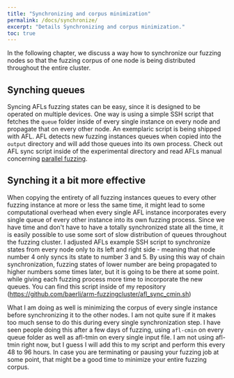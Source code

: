 ```yaml
---
title: "Synchronizing and corpus minimization"
permalink: /docs/synchronize/
excerpt: "Details Synchronizing and corpus minimization."
toc: true
---
```


In the following chapter, we discuss a way how to synchronize our fuzzing nodes so that the fuzzing corpus of one node is being distributed throughout the entire cluster.

## Synching queues

Syncing AFLs fuzzing states can be easy, since it is designed to be operated on multiple devices. One way is using a simple SSH script that fetches the ```queue``` folder inside of every single instance on every node and propagate that on every other node. An exemplaric script is being shipped with AFL. AFL detects new fuzzing instances queues when copied into the ```output``` directory and will add those queues into its own process.
Check out AFL sync script inside of the experimental directory and read AFLs manual concerning [parallel fuzzing](https://github.com/mirrorer/afl/blob/master/docs/parallel_fuzzing.txt).

## Synching it a bit more effective

When copying the entirety of all fuzzing instances queues to every other fuzzing instance at more or less the same time, it might lead to some computational overhead when every single AFL instance incorporates every single queue of every other instance into its own fuzzing process. Since we have time and don't have to have a totally synchronized state all the time, it is easily possible to use some sort of slow distribution of queues throughout the fuzzing cluster. I adjusted AFLs example SSH script to synchronize states from every node only to its left and right side - meaning that node number 4 only syncs its state to number 3 and 5. By using this way of chain synchronization, fuzzing states of lower number are being propagated to higher numbers some times later, but it is going to be there at some point. while giving each fuzzing process more time to incorporate the new queues. You can find this script inside of my repository (https://github.com/baerli/arm-fuzzingcluster/afl_sync_cmin.sh)

What I am doing as well is minimizing the corpus of every single instance before synchronizing it to the other nodes. I am not quite sure if it makes too much sense to do this during every single synchronization step. I have seen people doing this after a few days of fuzzing, using ```afl-cmin``` on every queue folder as well as afl-tmin on every single input file. I am not using afl-tmin right now, but I guess I will add this to my script and perform this every 48 to 96 hours.
In case you are terminating or pausing your fuzzing job at some point, that might be a good time to minimize your entire fuzzing corpus. 